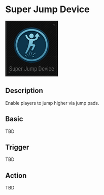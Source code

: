 # Super Jump Device

![SuperJump Icon](../images/DeviceIcons/Device_SuperJump.png)

## Description

Enable players to jump higher via jump pads.

## Basic

TBD

## Trigger

TBD

## Action

TBD
